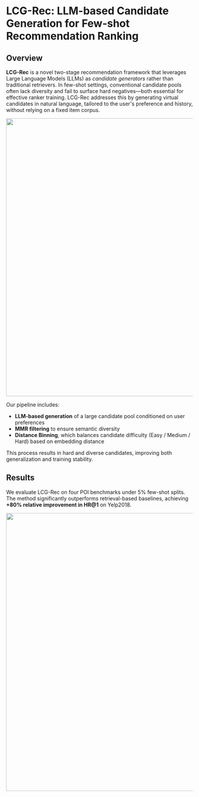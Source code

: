# LCG-Rec: LLM-based Candidate Generation for Few-shot Recommendation Ranking

## Overview

**LCG-Rec** is a novel two-stage recommendation framework that leverages Large Language Models (LLMs) as *candidate generators* rather than traditional retrievers. In few-shot settings, conventional candidate pools often lack diversity and fail to surface hard negatives—both essential for effective ranker training. LCG-Rec addresses this by generating virtual candidates in natural language, tailored to the user's preference and history, without relying on a fixed item corpus.

<p align="center">
<img src="figures/overview_lcgrec.png" width="750">
</p>

Our pipeline includes:
- **LLM-based generation** of a large candidate pool conditioned on user preferences
- **MMR filtering** to ensure semantic diversity
- **Distance Binning**, which balances candidate difficulty (Easy / Medium / Hard) based on embedding distance

This process results in hard and diverse candidates, improving both generalization and training stability.

## Results

We evaluate LCG-Rec on four POI benchmarks under 5% few-shot splits. The method significantly outperforms retrieval-based baselines, achieving **+80% relative improvement in HR@1** on Yelp2018.

<p align="center">
<img src="figures/performance_lcgrec.png" width="750">
</p>
